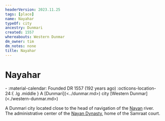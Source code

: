 ```yaml
---
headerVersion: 2023.11.25
tags: [place]
name: Nayahar
typeOf: city
ancestry: Dunmari
created: 1557
whereabouts: Western Dunmar
dm_owner: tim
dm_notes: none
title: Nayahar
---
```

# Nayahar
<div class="grid cards ext-narrow-margin ext-one-column" markdown>
-  
   :material-calendar: Founded DR 1557 (192 years ago)  
    :octicons-location-24:{ .lg .middle } A [Dunmari](<../dunmar.md>) city [Western Dunmar](<./western-dunmar.md>)  
</div>


A Dunmari city located close to the head of navigation of the [Nayan](<../../../rivers/nayan.md>) river. The administrative center of the [Nayan Dynasty](<../../../../../groups/dunmari-dynasties/nayan-dynasty.md>), home of the Samraat court. 




